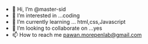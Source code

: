 - 👋 Hi, I’m @master-sid
- 👀 I’m interested in ...coding 
- 🌱 I’m currently learning ... html,css,Javascript
- 💞️ I’m looking to collaborate on ...yes
- 📫 How to reach me pawan.morepenlab@gmail.com

<!---
master-sid/master-sid is a ✨ special ✨ repository because its `README.md` (this file) appears on your GitHub profile.
You can click the Preview link to take a look at your changes.
--->
